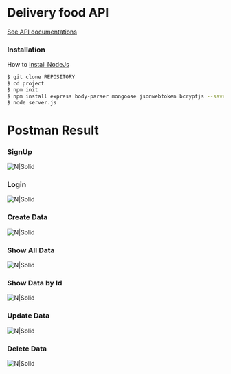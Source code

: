 # Delivery food API

[See API documentations](https://deliveryfoodnodeapi.docs.apiary.io)


### Installation

How to [Install NodeJs](https://nodejs.org/en/download/package-manager/)

```sh
$ git clone REPOSITORY
$ cd project
$ npm init
$ npm install express body-parser mongoose jsonwebtoken bcryptjs --save
$ node server.js
```

# Postman Result

### SignUp
![N|Solid](http://image.ibb.co/hZe0xH/signup.png)
### Login
![N|Solid](http://image.ibb.co/mf9HcH/login.png)
### Create Data
![N|Solid](https://image.ibb.co/fnXO1c/create.png)
### Show All Data
![N|Solid](https://image.ibb.co/fuB0gc/show_all.png)
### Show Data by Id
![N|Solid](https://image.ibb.co/bwzLgc/show_by_id.png)
### Update Data
![N|Solid](https://image.ibb.co/jjpmMc/update.png)
### Delete Data
![N|Solid](https://image.ibb.co/cC0yZx/delete.png)

